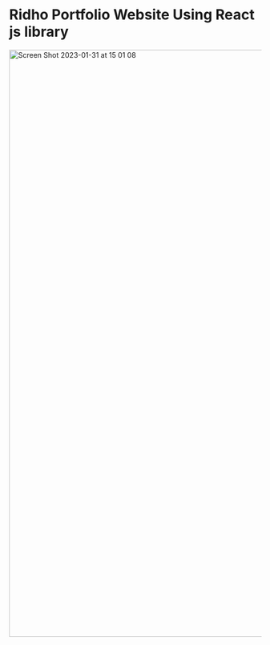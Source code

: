 # Ridho Portfolio Website Using React js library
<img width="1171" alt="Screen Shot 2023-01-31 at 15 01 08" src="https://user-images.githubusercontent.com/25151124/215700945-f5ada9c2-6f6d-4e67-a96c-c12ff1b4a102.png">
